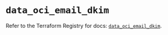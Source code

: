 # `data_oci_email_dkim`

Refer to the Terraform Registry for docs: [`data_oci_email_dkim`](https://registry.terraform.io/providers/oracle/oci/7.19.0/docs/data-sources/email_dkim).
